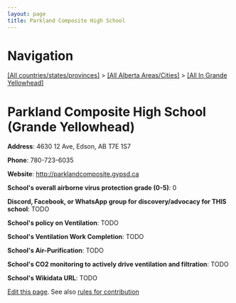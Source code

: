 ```yaml
---
layout: page
title: Parkland Composite High School
---
```

# Navigation

[[All countries/states/provinces]](../../..) > [[All Alberta Areas/Cities]](../..) > [[All In Grande Yellowhead]](..)

# Parkland Composite High School (Grande Yellowhead)

**Address**: 4630 12 Ave, Edson, AB T7E 1S7

**Phone**: 780-723-6035

**Website**: <http://parklandcomposite.gypsd.ca>

**School's overall airborne virus protection grade (0-5)**: 0

**Discord, Facebook, or WhatsApp group for discovery/advocacy for THIS school**: TODO

**School's policy on Ventilation**: TODO

**School's Ventilation Work Completion**: TODO

**School's Air-Purification**: TODO

**School's CO2 monitoring to actively drive ventilation and filtration**: TODO

**School's Wikidata URL**: TODO


[Edit this page](https://github.com/ventilate-schools/AB/edit/main/./Grande_Yellowhead/Parkland_Composite_High_School.md). See also [rules for contribution](../../../contribution-rules/)